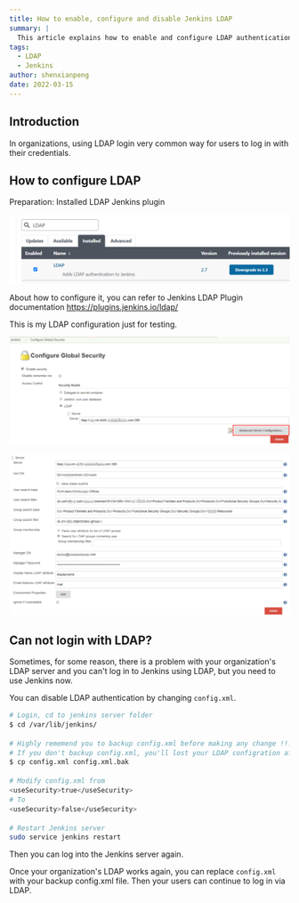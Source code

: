 ```yaml
---
title: How to enable, configure and disable Jenkins LDAP
summary: |
  This article explains how to enable and configure LDAP authentication in Jenkins, including how to disable it temporarily if needed.
tags:
  - LDAP
  - Jenkins
author: shenxianpeng
date: 2022-03-15
---
```


## Introduction

In organizations, using LDAP login very common way for users to log in with their credentials.

## How to configure LDAP

Preparation: Installed LDAP Jenkins plugin

![LDAP plugin](ldap-plugin.png)

About how to configure it, you can refer to Jenkins LDAP Plugin documentation https://plugins.jenkins.io/ldap/

This is my LDAP configuration just for testing.



![LDAP configure1](ldap-configure1.png)

![LDAP configure2](ldap-configure2.png)

## Can not login with LDAP?

Sometimes, for some reason, there is a problem with your organization's LDAP server and you can't log in to Jenkins using LDAP, but you need to use Jenkins now.

You can disable LDAP authentication by changing `config.xml`.

```bash
# Login, cd to jenkins server folder
$ cd /var/lib/jenkins/

# Highly rememend you to backup config.xml before making any change !!!
# If you don't backup config.xml, you'll lost your LDAP configration after reboot service.
$ cp config.xml config.xml.bak

# Modify config.xml from
<useSecurity>true</useSecurity>
# To
<useSecurity>false</useSecurity>

# Restart Jenkins server
sudo service jenkins restart
```

Then you can log into the Jenkins server again.

Once your organization's LDAP works again, you can replace `config.xml` with your backup config.xml file. Then your users can continue to log in via LDAP.
